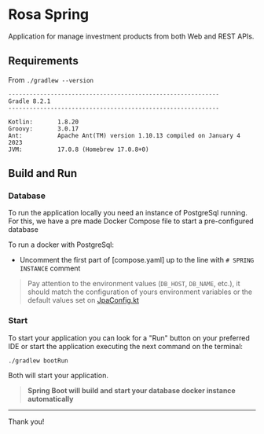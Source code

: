 # Rosa Spring

Application for manage investment products from both Web and REST APIs.

## Requirements

From `./gradlew --version`

```plain
------------------------------------------------------------
Gradle 8.2.1
------------------------------------------------------------

Kotlin:       1.8.20
Groovy:       3.0.17
Ant:          Apache Ant(TM) version 1.10.13 compiled on January 4 2023
JVM:          17.0.8 (Homebrew 17.0.8+0)
```

## Build and Run

### Database

To run the application locally you need an instance of PostgreSql running.
For this, we have a pre made Docker Compose file to start a pre-configured
database

To run a docker with PostgreSql:

- Uncomment the first part of [compose.yaml] up to the line with `# SPRING INSTANCE` comment

> Pay attention to the environment values (`DB_HOST`, `DB_NAME`, etc.), it should match the configuration of
> yours environment variables or the default values set on [JpaConfig.kt](src/main/kotlin/com/nebraska/hello_world/config/JpaConfig.kt)

### Start

To start your application you can look for a "Run" button on your preferred IDE
or start the application executing the next command on the terminal:

```shell
./gradlew bootRun
```

Both will start your application.

> **Spring Boot will build and start your database docker instance 
> automatically**

---

Thank you!